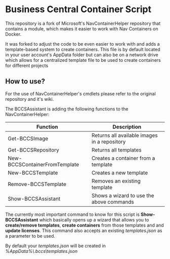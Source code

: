 # Business Central Container Script

This repository is a fork of Microsoft's NavContainerHelper repository that contains a module, which makes it easier to work with Nav Containers on Docker.

It was forked to adjust the code to be even easier to work with and adds a template-based system to create containers. This file is by default located in your user account's AppData folder but can also be on a network drive which allows for a centralized template file to be used to create containers for different projects

## How to use?

For the use of NavContainerHelper's cmdlets please refer to the original repository and it's wiki.

The BCCSAssistant is adding the following functions to the NavContainerHelper:

| Function                      | Description                                  |
|-------------------------------|----------------------------------------------|
| Get-BCCSImage                 | Returns all available images in a repository |
| Get-BCCSRepository            | Returns all templates                        |
| New-BCCSContainerFromTemplate | Creates a container from a template          |
| New-BCCSTemplate              | Creates a new template                       |
| Remove-BCCSTemplate           | Removes an existing template                 |
| Show-BCCSAssistant            | Shows a wizard to use the above commands      |

The currently most important command to know for this script is **Show-BCCSAssistant** which basically opens up a wizard that allows you to **create/remove templates**, **create containers** from those templates and and **update licenses**. This command also accepts an existing *templates.json* as a parameter to be used.

By default your *templates.json* will be created in *%AppData%\\.bccs\templates.json*
